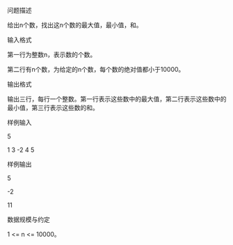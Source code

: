 问题描述

给出n个数，找出这n个数的最大值，最小值，和。

输入格式

第一行为整数n，表示数的个数。

第二行有n个数，为给定的n个数，每个数的绝对值都小于10000。

输出格式

输出三行，每行一个整数。第一行表示这些数中的最大值，第二行表示这些数中的最小值，第三行表示这些数的和。

样例输入

5

1 3 -2 4 5

样例输出

5

-2

11

数据规模与约定

1 <= n <= 10000。